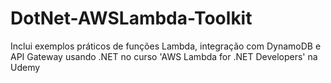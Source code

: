 # DotNet-AWSLambda-Toolkit
Inclui exemplos práticos de funções Lambda, integração com DynamoDB e API Gateway usando .NET no curso 'AWS Lambda for .NET Developers' na Udemy

